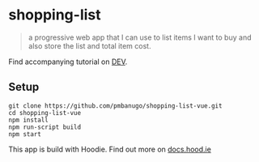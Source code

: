 # shopping-list

> a progressive web app that I can use to list items I want to buy and also store the list and total item cost.

Find accompanying tutorial on [DEV](https://dev.to/pmbanugo/from-vanillajs-to-vuejs-a-guide-to-vue-essentials-5gii). 

## Setup

```
git clone https://github.com/pmbanugo/shopping-list-vue.git
cd shopping-list-vue
npm install
npm run-script build
npm start
```

This app is build with Hoodie. Find out more on [docs.hood.ie](http://docs.hood.ie)
